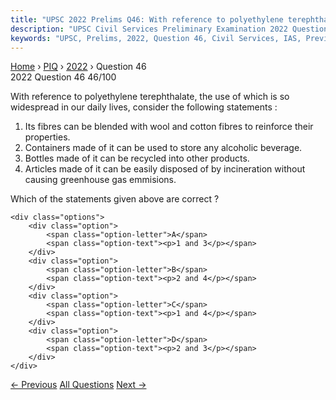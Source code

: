 ```yaml
---
title: "UPSC 2022 Prelims Q46: With reference to polyethylene terephthalate, the use of whi..."
description: "UPSC Civil Services Preliminary Examination 2022 Question 46 with options and answer"
keywords: "UPSC, Prelims, 2022, Question 46, Civil Services, IAS, Previous Year Questions"
---
```


<nav class="breadcrumb">
    <a href="../../">Home</a>
    <span>›</span>
    <a href="../">PIQ</a>
    <span>›</span>
    <a href="./">2022</a>
    <span>›</span>
    <span>Question 46</span>
</nav>

<div class="question-header">
    <div class="question-meta">
        <span class="year-badge">2022</span>
        <span class="question-number">Question 46</span>
        <span class="progress">46/100</span>
    </div>
    <div class="progress-bar">
        <div class="progress-fill" style="width: 46.0%"></div>
    </div>
</div>

<div class="question-content">
    <div class="question-text">
        <p>With reference to polyethylene terephthalate, the use of which is so<br />
widespread in our daily lives, consider the following statements :</p>
<ol>
<li>Its fibres can be blended with wool and cotton fibres to reinforce their properties.</li>
<li>Containers made of it can be used to store any alcoholic beverage.</li>
<li>Bottles made of it can be recycled into other products.</li>
<li>Articles made of it can be easily disposed of by incineration without causing greenhouse gas emmisions.</li>
</ol>
<p>Which of the statements given above are correct ?</p>
    </div>
    
    <div class="options">
        <div class="option">
            <span class="option-letter">A</span>
            <span class="option-text"><p>1 and 3</p></span>
        </div>
        <div class="option">
            <span class="option-letter">B</span>
            <span class="option-text"><p>2 and 4</p></span>
        </div>
        <div class="option">
            <span class="option-letter">C</span>
            <span class="option-text"><p>1 and 4</p></span>
        </div>
        <div class="option">
            <span class="option-letter">D</span>
            <span class="option-text"><p>2 and 3</p></span>
        </div>
    </div>
</div>

<div class="question-nav">
    <a href="../q045-with-reference-to-gucchi-sometimes-mentioned-in-th/" class="nav-btn prev">← Previous</a>
    <a href="../" class="nav-btn center">All Questions</a>
    <a href="../q047-which-of-the-following-is-not-a-bird/" class="nav-btn next">Next →</a>
</div>
